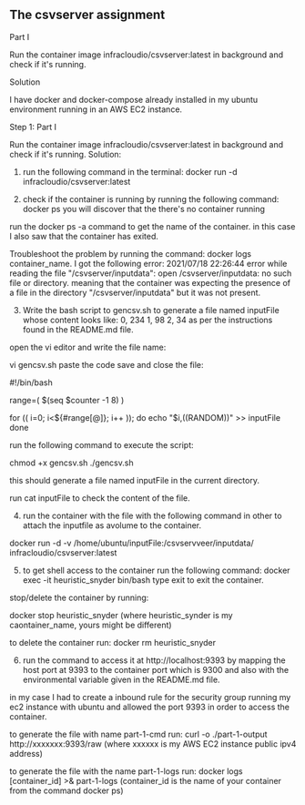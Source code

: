 ## The csvserver assignment

Part I

Run the container image infracloudio/csvserver:latest in background and check if it's running.

Solution

I have docker  and docker-compose already installed in my ubuntu environment running in an AWS EC2 instance.

Step 1: Part I

Run the container image infracloudio/csvserver:latest in background and check if it's running.
Solution:
1.  run the following command in the terminal:
docker run -d infracloudio/csvserver:latest

2.  check if the container is running by running the following command:
docker ps
you will discover that the there's no container running

run the docker ps -a command to get the name of the container. in this case I also saw that the container has exited.

Troubleshoot the problem by running the command: docker logs container_name. 
I got the following error:
2021/07/18 22:26:44 error while reading the file "/csvserver/inputdata": open /csvserver/inputdata: no such file or directory.
meaning that the container was expecting the presence of a file in the directory "/csvserver/inputdata" but it was not present.

3. Write the bash script to gencsv.sh to generate a file named inputFile whose content looks like:
0, 234
1, 98
2, 34 as per the instructions found in the README.md file.

open the vi editor and write the file name:

vi gencsv.sh
paste the code save and close the file:

#!/bin/bash

range=( $(seq  $counter -1 8)  ) 

for (( i=0; i<${#range[@]}; i++ )); do
	echo "$i,$(($RANDOM))" >> inputFile
done

run the following command to execute the script:

chmod +x gencsv.sh
./gencsv.sh

this should generate a file named inputFile in the current directory.

run cat inputFile to check the content of the file.

4. run the container with the file with the following command in other to attach the inputfile as avolume to the container.

docker run -d -v /home/ubuntu/inputFile:/csvservveer/inputdata/ infracloudio/csvserver:latest

5. to get shell access to the container run the following command:
docker exec -it heuristic_snyder bin/bash 
type exit to exit the container.

stop/delete the container by running: 

docker stop heuristic_snyder (where heuristic_synder is my caontainer_name, yours might be different)

to delete the container run:
docker rm heuristic_snyder

6. run the command to access it at http://localhost:9393 by mapping the host port at 9393 to the container port which is 9300
and also with the environmental variable given in the README.md file.

in my case I had to create a inbound rule for the security group running my ec2 instance with ubuntu and allowed the port 9393
in order to access the container.

to generate the file with name part-1-cmd run:
curl -o ./part-1-output http://xxxxxxx:9393/raw (where xxxxxx is my AWS EC2 instance public ipv4 address)

to generate the file with the name part-1-logs run:
docker logs [container_id] >& part-1-logs (container_id is the name of your container from the command docker ps)







